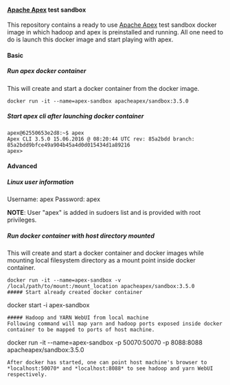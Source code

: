 #### [Apache Apex](http://apex.apache.org/) test sandbox
This repository contains a ready to use [Apache Apex](http://apex.apache.org/) test sandbox docker image in which hadoop and apex is preinstalled and running. All one need to do is launch this docker image and start playing with apex.
#### Basic
##### Run apex docker container
This will create and start a docker container from the docker image.
```
docker run -it --name=apex-sandbox apacheapex/sandbox:3.5.0
```
##### Start apex cli after launching docker container
```
apex@62550653e2d8:~$ apex
Apex CLI 3.5.0 15.06.2016 @ 08:20:44 UTC rev: 85a2bdd branch: 85a2bdd9bfce49a904b45a4d0d015434d1a89216
apex> 
```
#### Advanced
##### Linux user information
Username: apex
Password: apex

**NOTE**: User "apex" is added in sudoers list and is provided with root privileges.

##### Run docker container with host directory mounted
This will create and start a docker container and docker images while mounting local filesystem directory as a mount point inside docker container.
```
docker run -it --name=apex-sandbox -v /local/path/to/mount:/mount_location apacheapex/sandbox:3.5.0
##### Start already created docker container
```
docker start -i apex-sandbox
```
##### Hadoop and YARN WebUI from local machine
Following command will map yarn and hadoop ports exposed inside docker container to be mapped to ports of host machine.
```
docker run -it --name=apex-sandbox -p 50070:50070 -p 8088:8088 apacheapex/sandbox:3.5.0
```
After docker has started, one can point host machine's browser to *localhost:50070* and *localhost:8088* to see hadoop and yarn WebUI respectively.
